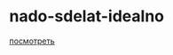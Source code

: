 # nado-sdelat-idealno
[посмотреть]([https://www.example.com](https://ctwyo.github.io/nado-sdelat-idealno/)https://ctwyo.github.io/nado-sdelat-idealno/)
